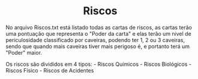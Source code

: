 <h1 align="center"> Riscos </h1>

No arquivo Riscos.txt está listado todas as cartas de riscos, as cartas terão uma pontuação que representa o "Poder da carta" e elas terão um nivel de periculosidade classificado por caveiras, podendo ter 1, 2 ou 3 caveiras, sendo que quando mais caveiras tiver mais perigoso é, e portanto terá um "Poder" maior.

Os riscos são divididos em 4 tipos:
    - Riscos Químicos
    - Riscos Biológicos
    - Riscos Físico
    - Riscos de Acidentes